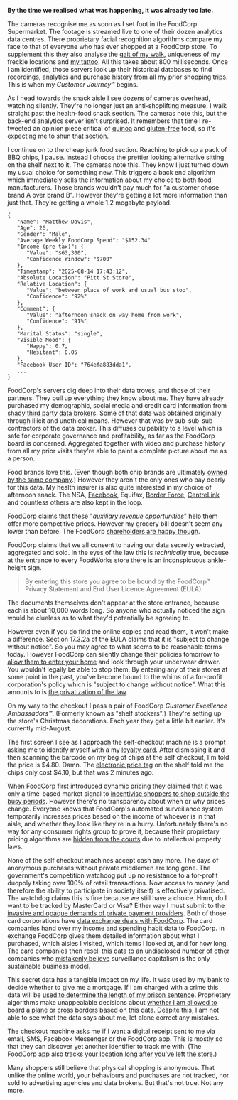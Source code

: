**By the time we realised what was happening, it was already too late.**

The cameras recognise me as soon as I set foot in the FoodCorp Supermarket.
The footage is streamed live to one of their dozen analytics data centres.
There proprietary facial recognition algorithms compare my face to that of everyone who has ever shopped at a FoodCorp store.
To supplement this they also analyse the [gait of my walk](https://www.abc.net.au/news/2018-11-06/chinese-gait-recognition-tech-ids-people-by-how-they-walk/10469974), uniqueness of my freckle locations and [my tattoo](https://www.eff.org/deeplinks/2016/05/5-ways-law-enforcement-will-use-tattoo-recognition-technology).
All this takes about 800 milliseconds.
Once I am identified, those servers look up their historical databases to find recordings,  analytics and purchase history from all my prior shopping trips.
This is when my *Customer Journey*™ begins.


As I head towards the snack aisle I see dozens of cameras overhead, watching silently.
They're no longer just an anti-shoplifting measure.
I walk straight past the health-food snack section.
The cameras note this, but the back-end analytics server isn't surprised.
It remembers that time I re-tweeted an opinion piece critical of [quinoa](https://www.theguardian.com/commentisfree/2013/jan/16/vegans-stomach-unpalatable-truth-quinoa) and [gluten-free](https://onlinelibrary.wiley.com/doi/epdf/10.1111/jhn.12502) food, so it's expecting me to shun that section.

I continue on to the cheap junk food section. Reaching to pick up a pack of BBQ chips, I pause. Instead I choose the prettier looking alternative sitting on the shelf next to it. The cameras note this. They know I just turned down my usual choice for something new. This triggers a back end algorithm which immediately sells the information about my choice to both food manufacturers.
Those brands wouldn't pay much for "a customer chose brand A over brand B".
However they're getting a lot more information than just that. They're getting a whole 1.2 megabyte payload.

```
{
   "Name": "Matthew Davis",
   "Age": 26,
   "Gender": "Male",
   "Average Weekly FoodCorp Spend": "$152.34"
   "Income (pre-tax)": {
      "Value": "$63,300",
      "Confidence Window": "$700"
   },
   "Timestamp": "2025-08-14 17:43:12",
   "Absolute Location": "Pitt St Store",
   "Relative Location": {
      "Value": "between place of work and usual bus stop",
      "Confidence": "92%"
   },
   "Comment": {
      "Value": "afternoon snack on way home from work",
      "Confidence": "91%"
   },
   "Marital Status": "single",
   "Visible Mood": {
      "Happy": 0.7,
      "Hesitant": 0.05
   },
   "Facebook User ID": "764efa883dda1",
   ...
}
```

FoodCorp's servers dig deep into their data troves, and those of their partners.
They pull up everything they know about me.
They have already purchased my demographic, social media and credit card information from [shady third party data brokers](https://privacyinternational.org/feature/2433/i-asked-online-tracking-company-all-my-data-and-heres-what-i-found).
Some of that data was obtained originally through illicit and unethical means.
However that was by sub-sub-sub-contractors of the data broker.
This diffuses culpability to a level which is safe for corporate governance and profitability, as far as the FoodCorp board is concerned.
Aggregated together with video and purchase history from all my prior visits they're able to paint a complete picture about me as a person.


Food brands love this. (Even though both chip brands are ultimately [owned by the same company](https://www.independent.co.uk/life-style/companies-control-everything-you-buy-kelloggs-nestle-unilever-a7666731.html).)
However they aren't the only ones who pay dearly for this data.
My health insurer is also quite interested in my choice of afternoon snack.
The NSA, [Facebook](https://www.engadget.com/2016/12/30/facebook-buys-data-on-users-offline-habits-for-better-ads/), Equifax, [Border Force](https://www.cnet.com/au/news/scope-creep-australian-border-force-granted-metadata-access/), [CentreLink](https://www.computerworld.com.au/article/649514/data-retention-centrelink-councils-australia-post-among-organisations-accessing-metadata/) and countless others are also kept in the loop.

FoodCorp claims that these "*auxiliary revenue opportunities*" help them offer more competitive prices.
However my grocery bill doesn't seem any lower than before.
The FoodCorp [shareholders are happy though](https://www.businessinsider.com.au/facebooks-stock-back-up-cambridge-analytica-charts-2018-5/).



FoodCorp claims that we all consent to having our data secretly extracted, aggregated and sold.
In the eyes of the law this is *technically* true, because at the entrance to every FoodWorks store there is an inconspicuous ankle-height sign.

> By entering this store you agree to be bound by the FoodCorp™ Privacy Statement and End User Licence Agreement (EULA).

The documents themselves don't appear at the store entrance, because each is about 10,000 words long. So anyone who actually noticed the sign would be clueless as to what they'd potentially be agreeing to.

However even if you do find the online copies and read them, it won't make a difference.
Section 17.3.2a of the EULA claims that it is "subject to change without notice".
So you may agree to what seems to be reasonable terms today. However FoodCorp can silently change their policies tomorrow to [allow them to enter your home](https://motherboard.vice.com/en_us/article/yw949v/lawyers-for-gta-online-get-court-order-to-search-homes-of-alleged-cheat-makers) and look through your underwear drawer. You wouldn't legally be able to stop them. By entering any of their stores at some point in the past, you've become bound to the whims of a for-profit corporation's policy which is "subject to change without notice".
What this amounts to is [the privatization of the law](https://books.google.com.au/books?id=feyUDgAAQBAJ&lpg=PP1&dq=after%20on&pg=PT337#v=onepage&q=privatization%20of%20the%20law&f=false).

On my way to the checkout I pass a pair of FoodCorp *Customer Excellence Ambassadors™*. (Formerly known as "shelf stockers".)
They're setting up the store's Christmas decorations.
Each year they get a little bit earlier.
It's currently mid-August.

The first screen I see as I approach the self-checkout machine is a prompt asking me to identify myself with a my [loyalty card](https://xkcd.com/2006/).
After dismissing it and then scanning the barcode on my bag of chips at the self checkout, I'm told the price is $4.80.
Damn. The [electronic price tag](https://www.sunpaitag.com/supermarket-epaper-price-tag-13.html) on the shelf told me the chips only cost $4.10, but that was 2 minutes ago.

When FoodCorp first introduced dynamic pricing they claimed that it was only a time-based market signal to [incentivise shoppers to shop outside the busy periods](https://thewest.com.au/lifestyle/shopping/supermarket-digital-tags-adjust-pricing-depending-on-time-of-day-bc-5486533651001).
However there's no transparency about when or why prices change.
Everyone knows that FoodCorp's automated surveillance system temporarily increases prices based on the income of whoever is in that aisle, and whether they look like they're in a hurry.
Unfortunately there's no way for any consumer rights group to prove it, because their proprietary pricing algorithms are [hidden from the courts](https://www.schneier.com/blog/archives/2016/05/the_fallibility.html) due to intellectual property laws.

None of the self checkout machines accept cash any more.
The days of anonymous purchases without private middlemen are long gone.
The government's competition watchdog put up no resistance to a for-profit duopoly taking over 100% of retail transactions.
Now access to money (and therefore the ability to participate in society itself) is effectively privatised.
The watchdog claims this is fine because we still have a choice.
Hmm, do I want to be tracked by MasterCard or Visa?
Either way I must submit to the [invasive and opaque demands of private payment providers](http://www.thetechherald.com/news/cloud-firm-seafile-drops-paypal-after-being-told-to-monitor-users-files/).
Both of those card corporations have [data exchange deals with FoodCorp](https://www.bloomberg.com/news/articles/2018-08-30/google-and-mastercard-cut-a-secret-ad-deal-to-track-retail-sales).
The card companies hand over my income and spending habit data to FoodCorp.
In exchange FoodCorp gives them detailed information about what I purchased, which aisles I visited, which items I looked at, and for how long.
The card companies then resell this data to an undisclosed number of other companies who [mistakenly believe](https://www.quora.com/What-is-the-revenue-generation-model-for-DuckDuckGo/answer/Gabriel-Weinberg) surveillance capitalism is the only sustainable business model.

This secret data has a tangible impact on my life.
It was used by my bank to decide whether to give me a mortgage.
If I am charged with a crime this data will be [used to determine the length of my prison sentence](https://www.wired.com/2017/04/courts-using-ai-sentence-criminals-must-stop-now/).
Proprietary algorithms make unappealable decisions about [whether I am allowed to board a plane](https://theintercept.com/2018/12/03/air-travel-surveillance-homeland-security) or [cross borders](https://www.mtlblog.com/news/canada/the-government-of-canada-is-now-officially-warning-canadians-to-buy-legal-marijuana-with-cash-to-protect-their-personal-information) based on this data.
Despite this, I am not able to see what the data says about me, let alone correct any mistakes.

The checkout machine asks me if I want a digital receipt sent to me via email, SMS, Facebook Messenger or the FoodCorp app. This is mostly so that they can discover yet another identifier to track me with. (The FoodCorp app also [tracks your location long after you've left the store](https://www.theverge.com/2016/11/30/13763714/uber-location-data-tracking-app-privacy-ios-android).)

Many shoppers still believe that physical shopping is anonymous. That unlike the online world, your behaviours and purchases are not tracked, nor sold to advertising agencies and data brokers.
But that's not true.
Not any more.
